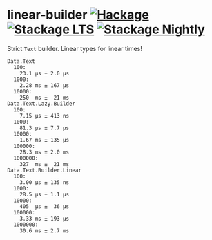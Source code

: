 # linear-builder [![Hackage](http://img.shields.io/hackage/v/linear-builder.svg)](https://hackage.haskell.org/package/linear-builder) [![Stackage LTS](http://stackage.org/package/linear-builder/badge/lts)](http://stackage.org/lts/package/linear-builder) [![Stackage Nightly](http://stackage.org/package/linear-builder/badge/nightly)](http://stackage.org/nightly/package/linear-builder)

Strict `Text` builder. Linear types for linear times!

```
Data.Text
  100:
    23.1 μs ± 2.0 μs
  1000:
    2.28 ms ± 167 μs
  10000:
    250  ms ±  21 ms
Data.Text.Lazy.Builder
  100:
    7.15 μs ± 413 ns
  1000:
    81.3 μs ± 7.7 μs
  10000:
    1.67 ms ± 135 μs
  100000:
    28.3 ms ± 2.0 ms
  1000000:
    327  ms ±  21 ms
Data.Text.Builder.Linear
  100:
    3.00 μs ± 135 ns
  1000:
    28.5 μs ± 1.1 μs
  10000:
    405  μs ±  36 μs
  100000:
    3.33 ms ± 193 μs
  1000000:
    30.6 ms ± 2.7 ms
```

